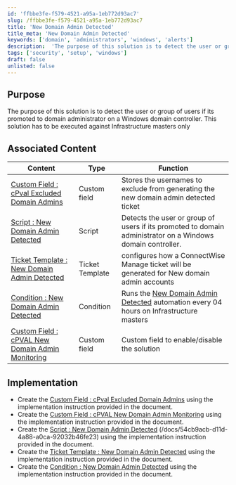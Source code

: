 ```yaml
---
id: 'ffbbe3fe-f579-4521-a95a-1eb772d93ac7'
slug: /ffbbe3fe-f579-4521-a95a-1eb772d93ac7
title: 'New Domain Admin Detected'
title_meta: 'New Domain Admin Detected'
keywords: ['domain', 'administrators', 'windows', 'alerts']
description:  'The purpose of this solution is to detect the user or group of users if its promoted to domain administrator on a Windows domain controller.'
tags: ['security', 'setup', 'windows']
draft: false
unlisted: false
---
```



## Purpose

The purpose of this solution is to detect the user or group of users if its promoted to domain administrator on a Windows domain controller. This solution has to be executed against Infrastructure masters only

## Associated Content

| Content                                             | Type                                                      | Function                                               |
|-----------------------------------------------------|-----------------------------------------------------------|--------------------------------------------------------|
| [Custom Field : cPval Excluded Domain Admins](/docs/32a5e5bb-b72e-4597-beae-8f2d8a2eb1c0)   | Custom field | Stores the usernames to exclude from generating the new domain admin detected ticket |
| [Script : New Domain Admin Detected](/docs/a818ac38-9841-4049-9fda-1b87fa1bd19a)   | Script |   Detects the user or group of users if its promoted to domain administrator on a Windows domain controller. |
| [Ticket Template : New Domain Admin Detected](/docs/355a03b6-61f8-45c4-92f9-43f13b5dd7ac)  | Ticket Template |  configures how a ConnectWise Manage ticket will be generated for New domain admin accounts |
| [Condition : New Domain Admin Detected](/docs/b300f17d-63ee-4c31-b29b-a9fb92a69a89)  | Condition |  Runs the [New Domain Admin Detected](/docs/54cb9acb-d11d-4a88-a0ca-92032b46fe23) automation every 04 hours on Infrastructure masters |
| [Custom Field : cPVAL New Domain Admin Monitoring](/docs/28f66783-6f12-4091-abe0-6aa41f7cfd9a)   | Custom field | Custom field to enable/disable the solution |

## Implementation

- Create the [Custom Field : cPval Excluded Domain Admins](/docs/32a5e5bb-b72e-4597-beae-8f2d8a2eb1c0) using the implementation instruction provided in the document.
- Create the [Custom Field : cPVAL New Domain Admin Monitoring](/docs/28f66783-6f12-4091-abe0-6aa41f7cfd9a)  using the implementation instruction provided in the document.
- Create the [Script : New Domain Admin Detected](/docs/a818ac38-9841-4049-9fda-1b87fa1bd19a) (/docs/54cb9acb-d11d-4a88-a0ca-92032b46fe23) using the implementation instruction provided in the document.
- Create the  [Ticket Template : New Domain Admin Detected](/docs/355a03b6-61f8-45c4-92f9-43f13b5dd7ac) using the implementation instruction provided in the document.
- Create the [Condition : New Domain Admin Detected](/docs/b300f17d-63ee-4c31-b29b-a9fb92a69a89) using the implementation instruction provided in the document.
